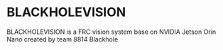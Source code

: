 # BLACKHOLEVISION
BLACKHOLEVISION is a FRC vision system base on NVIDIA Jetson Orin Nano created by team 8814 Blackhole
